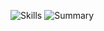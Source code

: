 ![Skills](https://cr-skills-chart-widget.azurewebsites.net/api/api?username=lx4777)
![Summary](https://cr-ss-service.azurewebsites.net/api/ScreenShot?widget=summary&username=LX4777)
